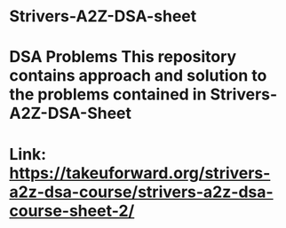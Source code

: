# Strivers-A2Z-DSA-sheet
DSA Problems
This repository contains approach and solution to
the problems contained in Strivers-A2Z-DSA-Sheet
=========================================================================================
Link: https://takeuforward.org/strivers-a2z-dsa-course/strivers-a2z-dsa-course-sheet-2/
=========================================================================================